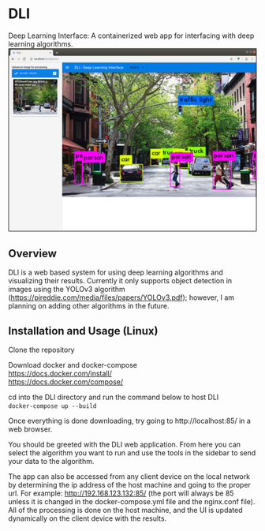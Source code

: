 # DLI </br>
Deep Learning Interface: A containerized web app for interfacing with deep learning algorithms. <br>
![](yolov3_route.png) <br/>

## Overview </br>
DLI is a web based system for using deep learning algorithms and visualizing their results. Currently it only supports object detection in images using the YOLOv3 algorithm (https://pjreddie.com/media/files/papers/YOLOv3.pdf); however, I am planning on adding other algorithms in the future. </br>

## Installation and Usage (Linux) </br>
Clone the repository </br>

Download docker and docker-compose </br>
https://docs.docker.com/install/ </br>
https://docs.docker.com/compose/ </br>

cd into the DLI directory and run the command below to host DLI </br>
`docker-compose up --build`

Once everything is done downloading, try going to http://localhost:85/ in a web browser. </br>

You should be greeted with the DLI web application. From here you can select the algorithm you want to run and use the tools in the sidebar to send your data to the algorithm. </br>

The app can also be accessed from any client device on the local network by determining the ip address of the host machine and going to the proper url. For example: http://192.168.123.132:85/ (the port will always be 85 unless it is changed in the docker-compose.yml file and the nginx.conf file). All of the processing is done on the host machine, and the UI is updated dynamically on the client device with the results. </br>
